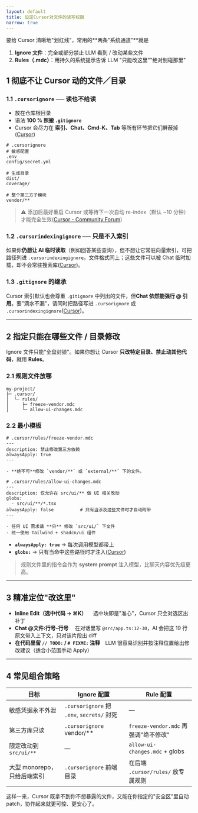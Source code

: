 ```yaml
---
layout: default
title: 设定Cursor对文件的读写权限
narrow: true
---
```


要给 Cursor 清晰地"划红线"，常用的**两条"系统通道"**就是

1. **Ignore 文件**：完全或部分禁止 LLM 看到 / 改动某些文件
2. **Rules（.mdc）**：用持久的系统提示告诉 LLM "只能改这里""绝对别碰那里"

## 1 彻底不让 Cursor 动的文件／目录

### 1.1 `.cursorignore` ── 读也不给读

- 放在仓库根目录
- 语法 **100 % 照搬 `.gitignore`**
- Cursor 会尽力在 **索引、Chat、Cmd-K、Tab** 等所有环节把它们屏蔽掉([Cursor](https://docs.cursor.com/context/ignore-files "Cursor – Ignore Files"))

```gitignore
# .cursorignore
# 敏感配置
.env
config/secret.yml

# 生成目录
dist/
coverage/

# 整个第三方子模块
vendor/**
```

> ⚠️ 添加后最好重启 Cursor 或等待下一次自动 re-index（默认 ~10 分钟）才能完全生效([Cursor - Community Forum](https://forum.cursor.com/t/cursorignore-not-being-used/7494?utm_source=chatgpt.com ".cursorignore not being used - Discussion - Cursor - Community Forum"))

### 1.2 `.cursorindexingignore` ── 只是不入索引

如果你**仍想让 AI 临时读取**（例如回答某些查询），但不想让它常驻向量索引，可把路径列进 `.cursorindexingignore`。文件格式同上；这些文件可以被 Chat 临时加载，却不会常驻搜索库([Cursor](https://docs.cursor.com/context/ignore-files "Cursor – Ignore Files"))。

### 1.3 `.gitignore` 的继承

Cursor 索引默认也会尊重 `.gitignore` 中列出的文件，但**Chat 依然能强行 @ 引用**。要"滴水不漏"，请同时把路径写进 `.cursorignore` 或 `.cursorindexingignore`([Cursor](https://docs.cursor.com/context/ignore-files "Cursor – Ignore Files"))。

---

## 2 指定**只能在哪些文件 / 目录修改**

Ignore 文件只能"全盘封锁"。如果你想让 Cursor **只改特定目录、禁止动其他代码**，就用 **Rules**。

### 2.1 规则文件放哪

```
my-project/
├─ .cursor/
│  └─ rules/
│     ├─ freeze-vendor.mdc
│     └─ allow-ui-changes.mdc
```

### 2.2 最小模板

```mdc
# .cursor/rules/freeze-vendor.mdc
---
description: 禁止修改第三方依赖
alwaysApply: true
---

- **绝不可**修改 `vendor/**` 或 `external/**` 下的文件。
```

```mdc
# .cursor/rules/allow-ui-changes.mdc
---
description: 仅允许在 src/ui/** 做 UI 相关改动
globs:
  - src/ui/**/*.tsx
alwaysApply: false          # 只有当涉及这些文件时才自动附带
---

- 任何 UI 需求请 **只** 修改 `src/ui/` 下文件
- 统一使用 Tailwind + shadcn/ui 组件
```

- **`alwaysApply: true`** → 每次调用模型都带上
- **`globs:`** → 只有当命中这些路径时才注入([Cursor](https://docs.cursor.com/context/rules "Cursor – Rules"))

> 规则文件里的指令会作为 **system prompt** 注入模型，比聊天内容优先级更高。

---

## 3 精准定位"改这里"

- **Inline Edit（选中代码 → ⌘K）**  选中块即是"准心"，Cursor 只会对选区出补丁
- **Chat @文件:行号-行号**  在对话里写 `@src/app.ts:12-30`，AI 会把这 19 行原文带入上下文，只对该片段出 diff
- **在代码里留 `// TODO:` / `# FIXME:` 注释** LLM 很容易识别并按注释位置给出修改建议（适合小范围手动 Apply）

---

## 4 常见组合策略

| 目标                        | Ignore 配置                                | Rule 配置                            |
| --------------------------- | ------------------------------------------ | ------------------------------------ |
| 敏感凭据永不外泄            | `.cursorignore` 把 `.env`, `secrets/` 封死 | —                                    |
| 第三方库只读                | `.cursorignore` vendor/\*\*                | `freeze-vendor.mdc` 再强调"绝不修改" |
| 限定改动到 `src/ui/**`      | —                                          | `allow-ui-changes.mdc` + globs       |
| 大型 monorepo，只给后端索引 | `.cursorignore` 前端目录                   | 在后端 `.cursor/rules/` 放专属规则   |

这样一来，Cursor 既拿不到你不想暴露的文件，又能在你指定的"安全区"里自动 patch，协作起来就更可控、更安心了。
